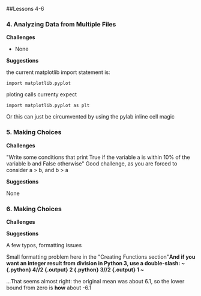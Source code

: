 ##Lessons 4-6

### 4. Analyzing Data from Multiple Files

__Challenges__

- None

__Suggestions__

the current matplotlib import statement is:

    import matplotlib.pyplot

ploting calls currenty expect 

    import matplotlib.pyplot as plt
    
Or this can just be circumvented by using the pylab inline cell magic

### 5. Making Choices

__Challenges__

"Write some conditions that print True if the variable a is within 10% of the variable b and False otherwise"
Good challenge, as you are forced to consider a > b, and b > a

__Suggestions__

None

### 6. Making Choices

__Challenges__


__Suggestions__

A few typos, formatting issues

Small formatting problem here in the "Creating Functions section"__And if you want an integer result from division in Python 3, use a double-slash: ~ {.python} 4//2 {.output} 2 {.python} 3//2 {.output} 1 ~__

...That seems almost right: the original mean was about 6.1, so the lower bound from zero is __how__ about -6.1


